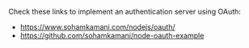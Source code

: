 Check these links to implement an authentication server using OAuth:

- https://www.sohamkamani.com/nodejs/oauth/
- https://github.com/sohamkamani/node-oauth-example
